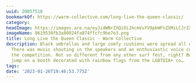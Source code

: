 ```yaml
---
uuid: 20057518
bookmarkOf: https://warm-collective.com/long-live-the-queen-classic/
category: 
headImage: https://images.are.na/eyJidWNrZXQiOiJhcmVuYV9pbWFnZXMiLCJrZXkiOiIyMDA1NzUxOC9vcmlnaW5hbF85NjE5NTM4ZmIzYTgwMDI0ZmE4NzRmZmNmYzliZTdlMy5wbmciLCJlZGl0cyI6eyJyZXNpemUiOnsid2lkdGgiOjEyMDAsImhlaWdodCI6MTIwMCwiZml0IjoiaW5zaWRlIiwid2l0aG91dEVubGFyZ2VtZW50Ijp0cnVlfSwid2VicCI6eyJxdWFsaXR5Ijo5MH0sImpwZWciOnsicXVhbGl0eSI6OTB9LCJyb3RhdGUiOm51bGx9fQ==?bc=0
imageName: 9619538fb3a80024fa874ffcfc9be7e3.png
title: Long Live the Queen Classic - Warm Collective
description: Black umbrellas and large comfy cushions were spread all over the sand.
  There was music shouting in the speakers and an enthusiastic voice commentating
  the competition. Not so different from any other surf fest, right? But then, you’d
  jump on a booth decorated with rainbow flags from the LGBTQIA+ co…
tags: 
date: '2023-01-26T19:46:53.775Z'
---
```

